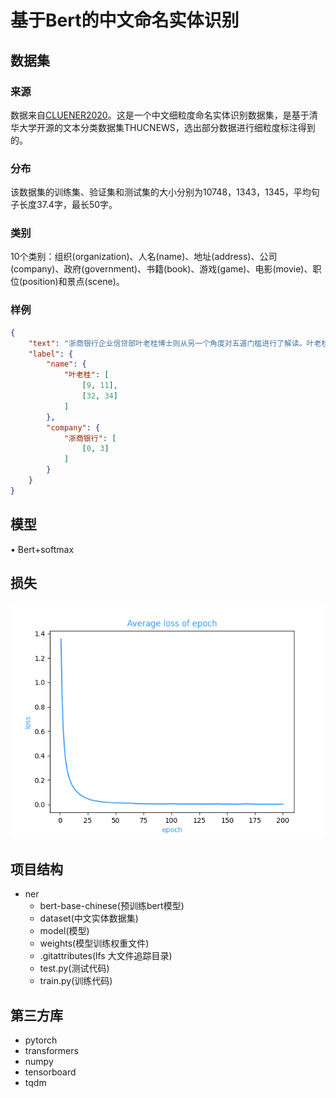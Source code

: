 # 基于Bert的中文命名实体识别

## 数据集
### 来源
数据来自[CLUENER2020](https://github.com/CLUEbenchmark/CLUENER2020)。这是一个中文细粒度命名实体识别数据集，是基于清华大学开源的文本分类数据集THUCNEWS，选出部分数据进行细粒度标注得到的。

### 分布
该数据集的训练集、验证集和测试集的大小分别为10748，1343，1345，平均句子长度37.4字，最长50字。

### 类别
10个类别：组织(organization)、人名(name)、地址(address)、公司(company)、政府(government)、书籍(book)、游戏(game)、电影(movie)、职位(position)和景点(scene)。

### 样例
```JSON
{
	"text": "浙商银行企业信贷部叶老桂博士则从另一个角度对五道门槛进行了解读。叶老桂认为，对目前国内商业银行而言，",
	"label": {
		"name": {
			"叶老桂": [
				[9, 11],
				[32, 34]
			]
		},
		"company": {
			"浙商银行": [
				[0, 3]
			]
		}
	}
}
```
## 模型

&bull; Bert+softmax

## 损失
!["每个epoch平均损失"](./tensorboard/bert_softmax.png)

## 项目结构

* ner
  * bert-base-chinese(预训练bert模型)
  * dataset(中文实体数据集)
  * model(模型)
  * weights(模型训练权重文件)
  * .gitattributes(lfs 大文件追踪目录)
  * test.py(测试代码)
  * train.py(训练代码)
## 第三方库
* pytorch
* transformers
* numpy
* tensorboard
* tqdm




